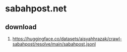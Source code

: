 # sabahpost.net

## download

1. https://huggingface.co/datasets/aisyahhrazak/crawl-sabahpost/resolve/main/sabahpost.jsonl